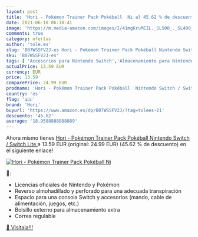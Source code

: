 ```yaml
---
layout: post
title: 'Hori - Pokémon Trainer Pack Pokéball  Ni al 45.62 % de descuento'
date: 2021-06-18 06:18:41
image: 'https://m.media-amazon.com/images/I/41mgKruMEIL._SL500_._SL400_.jpg'
comments: true
category: ofertas
author: 'tole.es'
slug: 'B07WSSFV2J-es Hori - Pokémon Trainer Pack Pokéball Nintendo Switch /...'
sku: 'B07WSSFV2J-es'
tags: [ 'Accesorios para Nintendo Switch','Almacenamiento para Nintendo Switch','Fundas y almacenamiento para Nintendo Switch','Hardware y juegos para Nintendo Switch','Videojuegos','hori','nintendo', ]
actualPrice: 13.59 EUR
currency: EUR
price: 13.59
comparePrice: 24.99 EUR
prodname: 'Hori - Pokémon Trainer Pack Pokéball  Nintendo Switch / Switch Lite '
country: 'es'
flag: '🇪🇸'
brand: 'Hori'
buyurl: 'https://www.amazon.es/dp/B07WSSFV2J/?tag=tolees-21'
descuento: '45.62'
average: '18.9588888888889'
---
```


Ahora mismo tienes [Hori - Pokémon Trainer Pack Pokéball  Nintendo Switch / Switch Lite ](https://www.amazon.es/dp/B07WSSFV2J/?tag=tolees-21) a 13.59 EUR (original: 24.99 EUR) (45.62 %  de descuento) en el siguiente enlace!

[![Hori - Pokémon Trainer Pack Pokéball  Ni](https://m.media-amazon.com/images/I/41mgKruMEIL._SL500_._SL400_.jpg)](https://www.amazon.es/dp/B07WSSFV2J/?tag=tolees-21)

🔎:

- Licencias oficiales de Nintendo y Pokémon
- Reverso almohadillado y perforado para una adecuada transpiración
- Espacio para una consola Switch y accesorios (mando, cable de alimentación, juegos, etc.)
- Bolsillo externo para almacenamiento extra
- Correa regulable

[🛒 Visítala!!!](https://www.amazon.es/dp/B07WSSFV2J/?tag=tolees-21)
